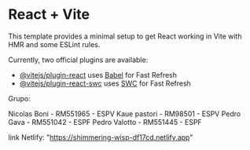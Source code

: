 # React + Vite

This template provides a minimal setup to get React working in Vite with HMR and some ESLint rules.

Currently, two official plugins are available:

- [@vitejs/plugin-react](https://github.com/vitejs/vite-plugin-react/blob/main/packages/plugin-react/README.md) uses [Babel](https://babeljs.io/) for Fast Refresh
- [@vitejs/plugin-react-swc](https://github.com/vitejs/vite-plugin-react-swc) uses [SWC](https://swc.rs/) for Fast Refresh

Grupo:

Nicolas Boni - RM551965 - ESPV
Kaue pastori - RM98501 - ESPV
Pedro Gava - RM551042 - ESPF
Pedro Valotto - RM551445 - ESPF

link Netlify: "https://shimmering-wisp-df17cd.netlify.app"